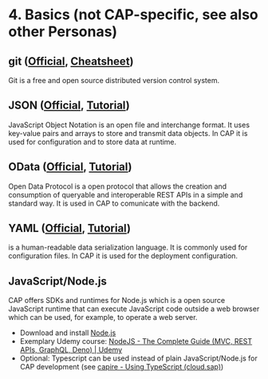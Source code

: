 # 4. Basics (not CAP-specific, see also other Personas)

## git ([Official](https://git-scm.com/), [Cheatsheet](http://ndpsoftware.com/git-cheatsheet.html#loc=workspace;))

Git is a free and open source distributed version control system.

## JSON ([Official](https://www.json.org/json-en.html), [Tutorial](https://www.w3schools.com/js/js_json_intro.asp))

JavaScript Object Notation is an open file and interchange format. It uses key-value pairs and arrays to store and transmit data objects. In CAP it is used for configuration and to store data at runtime.

## OData ([Official](https://www.odata.org/), [Tutorial](https://www.odata.org/getting-started/))

Open Data Protocol is a open protocol that allows the creation and consumption of queryable and interoperable REST APIs in a simple and standard way. It is used in CAP to comunicate with the backend.

## YAML ([Official](https://yaml.org/), [Tutorial](https://yaml.org/spec/1.2.2/))

is a human-readable data serialization language. It is commonly used for configuration files. In CAP it is used for the deployment configuration.

## JavaScript/Node.js

CAP offers SDKs and runtimes for Node.js which is a open source JavaScript runtime that can execute JavaScript code outside a web browser which can be used, for example, to operate a web server.

- Download and install [Node.js](https://nodejs.org/en/download/)
- Exemplary Udemy course: [NodeJS - The Complete Guide (MVC, REST APIs, GraphQL, Deno) | Udemy](https://www.udemy.com/course/nodejs-the-complete-guide/)
- Optional: Typescript can be used instead of plain JavaScript/Node.js for CAP development (see [capire - Using TypeScript (cloud.sap)](https://cap.cloud.sap/docs/node.js/typescript))
